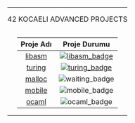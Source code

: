 <table width="100%" align="center">
<tr style="display:flex; justify-content:space-around; paddind:0;">
<td colspan="2" style="padding:0; margin:0; text-align:center;">
	<p align="center">42 KOCAELI ADVANCED PROJECTS</p>
</td></tr>

<tr style="display:flex; justify-content:space-around; paddind:0;">
<td style="padding:0; margin:0;">

| Proje Adı                         | Proje Durumu                      |
| :-:                               | :-:                               |
| [libasm][libasm_tree]             | [![libasm_badge]][libasm_tree]    |
| [turing][turing_tree]             | [![turing_badge]][turing_tree]    |
| [malloc][malloc_tree]             | ![waiting_badge]                  |
| [mobile][mobile_piscine_tree] 	| ![mobile_badge] 			        |
| [ocaml][ocaml_piscine_tree]   	| ![ocaml_badge] 			        |

</td></tr>

[libasm_tree]: https://github.com/enes2424/42-Kocaeli-Advanced-Projects/tree/42-Kocaeli-Libasm
[libasm_badge]: https://custom-icon-badges.demolab.com/badge/✔%EF%B8%8E%20125%20/%20100-02b331.svg?&style=for-the-badge&color=018f27
[turing_tree]: https://github.com/enes2424/42-Kocaeli-Advanced-Projects/tree/42-Kocaeli-Turing
[turing_badge]: https://custom-icon-badges.demolab.com/badge/✔%EF%B8%8E%2082%20/%20100-02b331.svg?&style=for-the-badge&color=018f27
[malloc_tree]: https://github.com/enes2424/42-Kocaeli-Advanced-Projects/tree/42-Kocaeli-Malloc
[waiting_badge]: https://img.shields.io/badge/Waiting...-FFCC00?style=for-the-badge&logoColor=white
[malloc_badge]: https://custom-icon-badges.demolab.com/badge/✔%EF%B8%8E%20119%20/%20100-02b331.svg?&style=for-the-badge&color=018f27
[mobile_piscine_tree]: https://github.com/enes2424/42-Kocaeli-Mobile-Piscine
[mobile_badge]: https://img.shields.io/badge/PISCINE-3498db?style=for-the-badge&logoColor=white
[ocaml_piscine_tree]: https://github.com/enes2424/42-Kocaeli-Ocaml-Piscine
[ocaml_badge]: https://img.shields.io/badge/PISCINE-9b59b6?style=for-the-badge&logoColor=white

</table>
